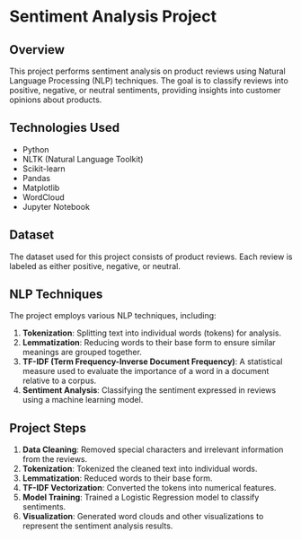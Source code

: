 # Sentiment Analysis Project

## Overview
This project performs sentiment analysis on product reviews using Natural Language Processing (NLP) techniques. The goal is to classify reviews into positive, negative, or neutral sentiments, providing insights into customer opinions about products.

## Technologies Used
- Python
- NLTK (Natural Language Toolkit)
- Scikit-learn
- Pandas
- Matplotlib
- WordCloud
- Jupyter Notebook

## Dataset
The dataset used for this project consists of product reviews. Each review is labeled as either positive, negative, or neutral.

## NLP Techniques
The project employs various NLP techniques, including:

1. **Tokenization**: Splitting text into individual words (tokens) for analysis.
2. **Lemmatization**: Reducing words to their base form to ensure similar meanings are grouped together.
3. **TF-IDF (Term Frequency-Inverse Document Frequency)**: A statistical measure used to evaluate the importance of a word in a document relative to a corpus.
4. **Sentiment Analysis**: Classifying the sentiment expressed in reviews using a machine learning model.

## Project Steps
1. **Data Cleaning**: Removed special characters and irrelevant information from the reviews.
2. **Tokenization**: Tokenized the cleaned text into individual words.
3. **Lemmatization**: Reduced words to their base form.
4. **TF-IDF Vectorization**: Converted the tokens into numerical features.
5. **Model Training**: Trained a Logistic Regression model to classify sentiments.
6. **Visualization**: Generated word clouds and other visualizations to represent the sentiment analysis results.

